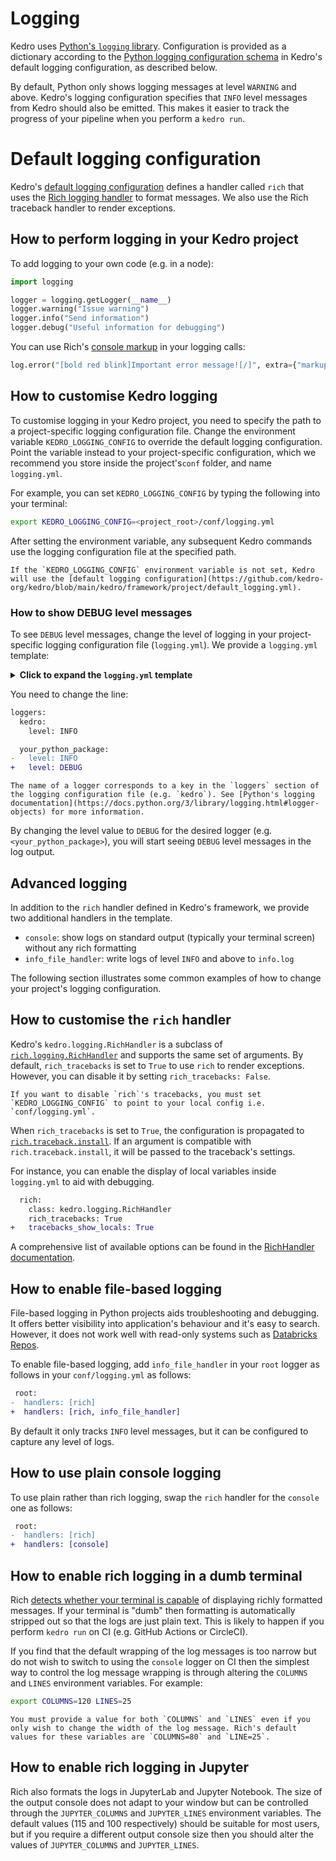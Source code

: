 # Logging


Kedro uses [Python's `logging` library](https://docs.python.org/3/library/logging.html). Configuration is provided as a dictionary according to the [Python logging configuration schema](https://docs.python.org/3/library/logging.config.html#logging-config-dictschema) in Kedro's default logging configuration, as described below.

By default, Python only shows logging messages at level `WARNING` and above. Kedro's logging configuration specifies that `INFO` level messages from Kedro should also be emitted. This makes it easier to track the progress of your pipeline when you perform a `kedro run`.

# Default logging configuration
Kedro's [default logging configuration](https://github.com/kedro-org/kedro/blob/main/kedro/framework/project/default_logging.yml) defines a handler called `rich` that uses the [Rich logging handler](https://rich.readthedocs.io) to format messages. We also use the Rich traceback handler to render exceptions.

## How to perform logging in your Kedro project
To add logging to your own code (e.g. in a node):

```python
import logging

logger = logging.getLogger(__name__)
logger.warning("Issue warning")
logger.info("Send information")
logger.debug("Useful information for debugging")
```

You can use Rich's [console markup](https://rich.readthedocs.io/en/stable/markup.html) in your logging calls:

```python
log.error("[bold red blink]Important error message![/]", extra={"markup": True})
```

## How to customise Kedro logging

To customise logging in your Kedro project, you need to specify the path to a project-specific logging configuration file. Change the environment variable `KEDRO_LOGGING_CONFIG` to override the default logging configuration. Point the variable instead to your project-specific configuration, which we recommend you store inside the project's`conf` folder, and name `logging.yml`.

For example, you can set `KEDRO_LOGGING_CONFIG` by typing the following into your terminal:

```bash
export KEDRO_LOGGING_CONFIG=<project_root>/conf/logging.yml
```

After setting the environment variable, any subsequent Kedro commands use the logging configuration file at the specified path.

```{note}
If the `KEDRO_LOGGING_CONFIG` environment variable is not set, Kedro will use the [default logging configuration](https://github.com/kedro-org/kedro/blob/main/kedro/framework/project/default_logging.yml).
```

### How to show DEBUG level messages
To see `DEBUG` level messages, change the level of logging in your project-specific logging configuration file (`logging.yml`). We provide a `logging.yml` template:

<details>
<summary><b>Click to expand the <code>logging.yml</code> template</b></summary>
<code>

```yaml
version: 1

disable_existing_loggers: False

formatters:
  simple:
    format: "%(asctime)s - %(name)s - %(levelname)s - %(message)s"

handlers:
  console:
    class: logging.StreamHandler
    level: INFO
    formatter: simple
    stream: ext://sys.stdout

  info_file_handler:
    class: logging.handlers.RotatingFileHandler
    level: INFO
    formatter: simple
    filename: info.log
    maxBytes: 10485760 # 10MB
    backupCount: 20
    encoding: utf8
    delay: True

  rich:
    class: kedro.logging.RichHandler
    rich_tracebacks: True
    # Advance options for customisation.
    # See https://docs.kedro.org/en/stable/logging/index.html#how-to-perform-logging-in-your-kedro-project
    # tracebacks_show_locals: False

loggers:
  kedro:
    level: INFO

  your_python_package:
    level: INFO

root:
  handlers: [rich]
```
</code>
</details>

You need to change the line:
```diff
loggers:
  kedro:
    level: INFO

  your_python_package:
-   level: INFO
+   level: DEBUG
```

```{note}
The name of a logger corresponds to a key in the `loggers` section of the logging configuration file (e.g. `kedro`). See [Python's logging documentation](https://docs.python.org/3/library/logging.html#logger-objects) for more information.
```

By changing the level value to `DEBUG` for the desired logger (e.g. `<your_python_package>`), you will start seeing `DEBUG` level messages in the log output.

## Advanced logging

In addition to the `rich` handler defined in Kedro's framework, we provide two additional handlers in the template.

* `console`: show logs on standard output (typically your terminal screen) without any rich formatting
* `info_file_handler`: write logs of level `INFO` and above to `info.log`

The following section illustrates some common examples of how to change your project's logging configuration.

## How to customise the `rich` handler

Kedro's `kedro.logging.RichHandler` is a subclass of [`rich.logging.RichHandler`](https://rich.readthedocs.io/en/stable/reference/logging.html#rich.logging.RichHandler) and supports the same set of arguments. By default, `rich_tracebacks` is set to `True` to use `rich` to render exceptions. However, you can disable it by setting `rich_tracebacks: False`.

```{note}
If you want to disable `rich`'s tracebacks, you must set `KEDRO_LOGGING_CONFIG` to point to your local config i.e. `conf/logging.yml`.
```

When `rich_tracebacks` is set to `True`, the configuration is propagated to [`rich.traceback.install`](https://rich.readthedocs.io/en/stable/reference/traceback.html#rich.traceback.install). If an argument is compatible with `rich.traceback.install`, it will be passed to the traceback's settings.

For instance, you can enable the display of local variables inside `logging.yml` to aid with debugging.

```diff
  rich:
    class: kedro.logging.RichHandler
    rich_tracebacks: True
+   tracebacks_show_locals: True
```

A comprehensive list of available options can be found in the [RichHandler documentation](https://rich.readthedocs.io/en/stable/reference/logging.html#rich.logging.RichHandler).

## How to enable file-based logging

File-based logging in Python projects aids troubleshooting and debugging. It offers better visibility into application's behaviour and it's easy to search. However, it does not work well with read-only systems such as [Databricks Repos](https://docs.databricks.com/repos/index.html).

To enable file-based logging,  add `info_file_handler` in your `root` logger as follows in your `conf/logging.yml` as follows:

```diff
 root:
-  handlers: [rich]
+  handlers: [rich, info_file_handler]
```

By default it only tracks `INFO` level messages, but it can be configured to capture any level of logs.

## How to use plain console logging

To use plain rather than rich logging, swap the `rich` handler for the `console` one as follows:

```diff
 root:
-  handlers: [rich]
+  handlers: [console]
```

## How to enable rich logging in a dumb terminal

Rich [detects whether your terminal is capable](https://rich.readthedocs.io/en/stable/console.html#terminal-detection) of displaying richly formatted messages. If your terminal is "dumb" then formatting is automatically stripped out so that the logs are just plain text. This is likely to happen if you perform `kedro run` on CI (e.g. GitHub Actions or CircleCI).

If you find that the default wrapping of the log messages is too narrow but do not wish to switch to using the `console` logger on CI then the simplest way to control the log message wrapping is through altering the `COLUMNS` and `LINES` environment variables. For example:

```bash
export COLUMNS=120 LINES=25
```

```{note}
You must provide a value for both `COLUMNS` and `LINES` even if you only wish to change the width of the log message. Rich's default values for these variables are `COLUMNS=80` and `LINE=25`.
```

## How to enable rich logging in Jupyter

Rich also formats the logs in JupyterLab and Jupyter Notebook. The size of the output console does not adapt to your window but can be controlled through the `JUPYTER_COLUMNS` and `JUPYTER_LINES` environment variables. The default values (115 and 100 respectively) should be suitable for most users, but if you require a different output console size then you should alter the values of `JUPYTER_COLUMNS` and `JUPYTER_LINES`.
